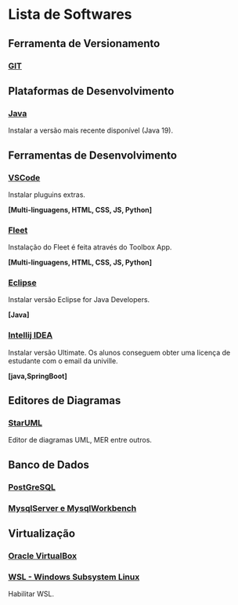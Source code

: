 # Lista de Softwares

## Ferramenta de Versionamento

### [GIT](https://git-scm.com/)

## Plataformas de Desenvolvimento

### [Java](https://www.oracle.com/br/java/technologies/downloads/)
Instalar a versão mais recente disponível (Java 19).

## Ferramentas de Desenvolvimento

### [VSCode](https://code.visualstudio.com/)
Instalar pluguins extras. 

**[Multi-linguagens, HTML, CSS, JS, Python]**

### [Fleet](https://www.jetbrains.com/fleet/)
Instalação do Fleet é feita através do Toolbox App. 

**[Multi-linguagens, HTML, CSS, JS, Python]**

### [Eclipse](https://www.eclipse.org/downloads/)
Instalar versão Eclipse for Java Developers. 

**[Java]**

### [Intellij IDEA](https://www.jetbrains.com/idea/) 
Instalar versão Ultimate. Os alunos conseguem obter uma licença de estudante com o email da univille. 

**[java,SpringBoot]**

## Editores de Diagramas

### [StarUML](https://staruml.io/)
Editor de diagramas UML, MER entre outros.

## Banco de Dados

### [PostGreSQL](https://www.postgresql.org/)

### [MysqlServer e MysqlWorkbench](https://dev.mysql.com/downloads/mysql/)


## Virtualização

### [Oracle VirtualBox](https://www.virtualbox.org/)

### [WSL - Windows Subsystem Linux](https://learn.microsoft.com/pt-br/windows/wsl/install)
Habilitar WSL.
